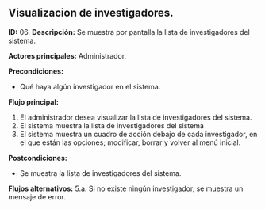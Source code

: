 ## Visualizacion de investigadores.

**ID:** 06.
**Descripción:** Se muestra por pantalla la lista de investigadores del sistema.

**Actores principales:** Administrador.

**Precondiciones:**
* Qué haya algún investigador en el sistema.

**Flujo principal:**
1. El administrador desea visualizar la lista de investigadores del sistema.
2. El sistema muestra la lista de investigadores del sistema
3. El sistema muestra un cuadro de acción debajo de cada investigador, en el que están las opciones; modificar, borrar y volver al menú inicial. 

**Postcondiciones:**
* Se muestra la lista de investigadores del sistema.

**Flujos alternativos:**
5.a. Si no existe ningún investigador, se muestra un mensaje de error.
